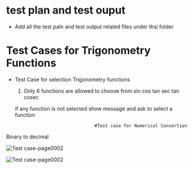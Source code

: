 # test plan and test ouput

* Add all the test paln and test output related files under thsi folder

# Test Cases for Trigonometry Functions

  - Test Case for selection Trigonometry functions
  
    1. Only 6 functions are allowed to choose from
      sin
      cos
      tan
      sec
      tan
      cosec
     
     if any function is not selected show message and ask to select a function 
     
     
                                      #Test case for Numerical Convertion
  
  Binary to decimal
    
     
![Test case-page0002](https://user-images.githubusercontent.com/78890690/107762391-f5972000-6d52-11eb-87c8-aebd78df1ba9.jpg)

![Test case-page0002](https://user-images.githubusercontent.com/78890690/107762395-f6c84d00-6d52-11eb-91ab-e8c91875cfd4.jpg)

     
      
